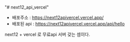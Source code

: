 "# next12_api_vercel"

- 배포주소 : https://next12apivercel.vercel.app/
- 배포된 api : https://next12apivercel.vercel.app/api/hello

next12 + vercel 로 무료api 서버 갖는 셈이다.
